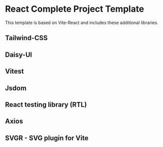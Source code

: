 # React Complete Project Template

This template is based on Vite-React and includes these additional libraries.

## Tailwind-CSS

## Daisy-UI

## Vitest

## Jsdom

## React testing library (RTL)

## Axios

## SVGR - SVG plugin for Vite
